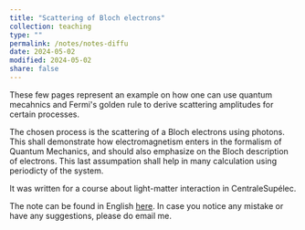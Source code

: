```yaml
---
title: "Scattering of Bloch electrons"
collection: teaching
type: ""
permalink: /notes/notes-diffu
date: 2024-05-02
modified: 2024-05-02
share: false
---
```


These few pages represent an example on how one can use quantum mecahnics and
Fermi's golden rule to derive scattering amplitudes for certain processes.

The chosen process is the scattering of a Bloch electrons using photons. This
shall demonstrate how electromagnetism enters in the formalism of Quantum
Mechanics, and should also emphasize on the Bloch description of electrons. This
last assumpation shall help in many calculation using periodicty of the
system.

It was written for a course about light-matter interaction in CentraleSupélec.


The note can be found in English [here](http://tampipo.github.io/files/notes/diffu.pdf).
In case you notice any mistake or have any suggestions, please do email me. 